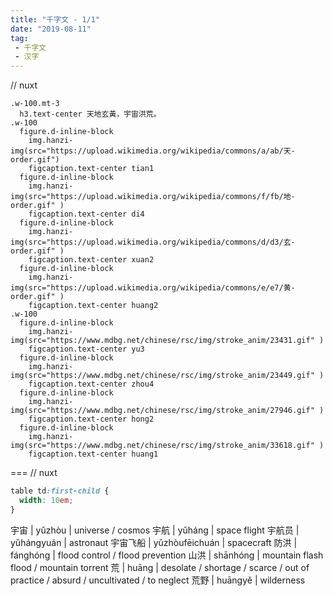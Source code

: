 ```yaml
---
title: "千字文 - 1/1"
date: "2019-08-11"
tag: 
 - 千字文
 - 汉字
---
```

// nuxt

```pug
.w-100.mt-3
  h3.text-center 天地玄黃，宇宙洪荒。
.w-100
  figure.d-inline-block
    img.hanzi-img(src="https://upload.wikimedia.org/wikipedia/commons/a/ab/天-order.gif")
    figcaption.text-center tian1
  figure.d-inline-block
    img.hanzi-img(src="https://upload.wikimedia.org/wikipedia/commons/f/fb/地-order.gif" )
    figcaption.text-center di4
  figure.d-inline-block
    img.hanzi-img(src="https://upload.wikimedia.org/wikipedia/commons/d/d3/玄-order.gif" )
    figcaption.text-center xuan2
  figure.d-inline-block
    img.hanzi-img(src="https://upload.wikimedia.org/wikipedia/commons/e/e7/黄-order.gif" )
    figcaption.text-center huang2
.w-100
  figure.d-inline-block
    img.hanzi-img(src="https://www.mdbg.net/chinese/rsc/img/stroke_anim/23431.gif" )
    figcaption.text-center yu3
  figure.d-inline-block
    img.hanzi-img(src="https://www.mdbg.net/chinese/rsc/img/stroke_anim/23449.gif" )
    figcaption.text-center zhou4
  figure.d-inline-block
    img.hanzi-img(src="https://www.mdbg.net/chinese/rsc/img/stroke_anim/27946.gif" )
    figcaption.text-center hong2
  figure.d-inline-block
    img.hanzi-img(src="https://www.mdbg.net/chinese/rsc/img/stroke_anim/33618.gif" )
    figcaption.text-center huang1
```

===
// nuxt

```css
table td:first-child {
  width: 10em;
}
```

宇宙 | yǔzhòu | universe / cosmos
宇航 | yǔháng | space flight
宇航员 | yǔhángyuán | astronaut
宇宙飞船 | yǔzhòufēichuán | spacecraft
防洪 | fánghóng | flood control / flood prevention
山洪 | shānhóng | mountain flash flood / mountain torrent
荒 | huāng | desolate / shortage / scarce / out of practice / absurd / uncultivated / to neglect
荒野 | huāngyě | wilderness
